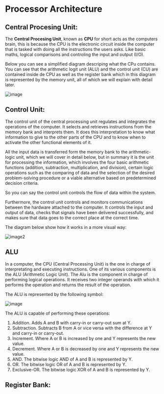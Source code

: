 # Processor Architecture

## Central Procesing Unit:

The **Central Procesing Unit**, known as **CPU** for short acts as the computers brain, this is because the CPU is the electronic circuit inside the computer that is tasked with doing all the instructions the users asks. Like basic 
maths, logical comparisons and controling the input and output (I/O).

Below you can see a simplified diagram descriping what the CPu contains. You can see that the arithmetic logit unit (ALU) and the control unit (CU) are contained inside de CPU as well as the register bank which in this diagram is represented by the memory unit, all of which we will explain with detail later.

![image](https://computersciencewiki.org/images/1/1a/Cpu_diagram.png)

## Control Unit:

The control unit of the central processing unit regulates and integrates the operations of the computer. It selects and retrieves instructions from the memory bank and interprets them. It does this interpretation to know what information to give to the other parts of the CPU and to know when to activate the other functional elements of it.
  
All the input data is transferred form the memory bank to the arithmetic-logic unit, which we will cover in detail below, but in summary it is the unit for processing the information, which involves the four basic arithmetic functions (addition, subtraction, multiplication, and division), certain logic operations such as the comparing of data and the selection of the desired problem-solving procedure or a viable alternative based on predetermined decision criteria.

So you can say the control unit controls the flow of data within the system.

Furthermore, the control unit controls and monitors communications between the hardware attached to the computer. It controls the input and output of data, checks that signals have been delivered successfully, and makes sure that data goes to the correct place at the correct time.

The diagram below show how it works in a more visual way:

![image2](https://www.computerhope.com/jargon/m/machine-cycle.png)

## ALU

In a computer, the CPU (Central Processing Unit) is the one in charge of interpretating and executing instructions. One of its various components is the ALU (Arithmetic Logic Unit). The Alu is the component in charge of performing logical operations. It receives two integer operands with which it performs the operation and returns the result of the operation. 

The ALU is represented by the following symbol:

![image](https://ati.ttu.ee/IAY0340/labs/Tutorials/SystemC/ALU/ALU.png)

The ALU is capable of performing these operations:

1.	Addition. Adds A and B with carry-in or carry-out sum at Y.
2.	Subtraction. Subtracts B from A or vice versa with the difference at Y and carry-in or carry-out.
3.	Increment. Where A or B is increased by one and Y represents the new value.
4.	Decrement. Where A or B is decreased by one and Y represents the new value.
5.	AND. The bitwise logic AND of A and B is represented by Y.
6.	OR. The bitwise logic OR of A and B is represented by Y.
7.	Exclusive-OR. The bitwise logic XOR of A and B is represented by Y.



## Register Bank: